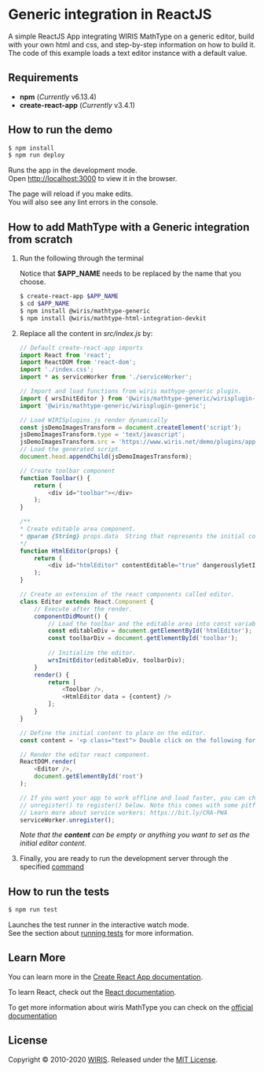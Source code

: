 # Generic integration in ReactJS

A simple ReactJS App integrating WIRIS MathType on a generic editor, build with your own html and css, and step-by-step information on how to build it. The code of this example loads a text editor instance with a default value.

## Requirements

* **npm** (*Currently* v6.13.4)
* **create-react-app** (*Currently* v3.4.1)

## How to run the demo

```sh
$ npm install
$ npm run deploy
```

Runs the app in the development mode.<br />
Open [http://localhost:3000](http://localhost:3000) to view it in the browser.

The page will reload if you make edits.<br />
You will also see any lint errors in the console.

## How to add MathType with a Generic integration from scratch

1. Run the following through the terminal

    Notice that **$APP_NAME** needs to be replaced by the name that you choose.

    ```sh
    $ create-react-app $APP_NAME
    $ cd $APP_NAME
    $ npm install @wiris/mathtype-generic
    $ npm install @wiris/mathtype-html-integration-devkit
    ```

2. Replace all the content in *src/index.js* by:

    ```js
    // Default create-react-app imports
    import React from 'react';
    import ReactDOM from 'react-dom';
    import './index.css';
    import * as serviceWorker from './serviceWorker';
    
    // Import and load functions from wiris mathype-generic plugin.
    import { wrsInitEditor } from '@wiris/mathtype-generic/wirisplugin-generic.src';
    import '@wiris/mathtype-generic/wirisplugin-generic';
    
    // Load WIRISplugins.js render dynamically
    const jsDemoImagesTransform = document.createElement('script');
    jsDemoImagesTransform.type = 'text/javascript';
    jsDemoImagesTransform.src = 'https://www.wiris.net/demo/plugins/app/WIRISplugins.js?viewer=image';
    // Load the generated script.
    document.head.appendChild(jsDemoImagesTransform);
    
    // Create toolbar component
    function Toolbar() {
        return (
            <div id="toolbar"></div>
        );
    }
    
    /**
    * Create editable area component.
    * @param {String} props.data  String that represents the initial content of the editor. It can be either mathml or any other html tag.
    */
    function HtmlEditor(props) {
        return (
            <div id="htmlEditor" contentEditable="true" dangerouslySetInnerHTML={{ __html: props.data }}></div>
        );
    }
    
    // Create an extension of the react components called editor.
    class Editor extends React.Component {
        // Execute after the render.
        componentDidMount() {
            // Load the toolbar and the editable area into const variables to work easy with them.
            const editableDiv = document.getElementById('htmlEditor');
            const toolbarDiv = document.getElementById('toolbar');
            
            // Initialize the editor.
            wrsInitEditor(editableDiv, toolbarDiv);
        }
        render() {
            return [
                <Toolbar />,
                <HtmlEditor data = {content} />
            ];
        }
    }
    
    // Define the initial content to place on the editor.
    const content = '<p class="text"> Double click on the following formula to edit it.</p><p style="text-align:center;"><math><mi>z</mi><mo>=</mo><mfrac><mrow><mo>-</mo><mi>b</mi><mo>&PlusMinus;</mo><msqrt><msup><mi>b</mi><mn>3</mn></msup><mo>-</mo><mn>4</mn><mi>a</mi><mi>c</mi></msqrt></mrow><mrow><mn>2</mn><mi>a</mi></mrow></mfrac></math></p>';
    
    // Render the editor react component.
    ReactDOM.render(
        <Editor />,
        document.getElementById('root')
    );
    
    // If you want your app to work offline and load faster, you can change
    // unregister() to register() below. Note this comes with some pitfalls.
    // Learn more about service workers: https://bit.ly/CRA-PWA
    serviceWorker.unregister();
    ```

    *Note that the **content** can be empty or anything you want to set as the initial editor content.*

3. Finally, you are ready to run the development server through the specified [command](#How-to-run-the-demo)

## How to run the tests

```sh
$ npm run test
```

Launches the test runner in the interactive watch mode.<br />
See the section about [running tests](https://facebook.github.io/create-react-app/docs/running-tests) for more information.

## Learn More

You can learn more in the [Create React App documentation](https://facebook.github.io/create-react-app/docs/getting-started).

To learn React, check out the [React documentation](https://reactjs.org/).

To get more information about wiris MathType you can check on the [official documentation](http://www.wiris.com/mathtype)

## License

Copyright © 2010-2020 [WIRIS](http://www.wiris.com). Released under the [MIT License](../../../LICENSE).